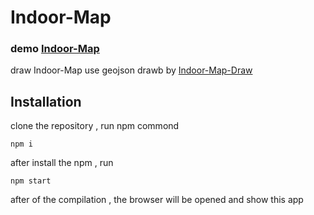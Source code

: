 # Indoor-Map

### demo  [Indoor-Map](https://woshisunwukong.github.io/ter/Indoor-Map/)

draw Indoor-Map use geojson drawb by  [Indoor-Map-Draw](https://github.com/WoShiSunWuKong/Indoor-Map-Draw)

## Installation
clone the repository , run npm commond 
```
npm i
```
after install the npm , run 
```
npm start
```
after of the compilation ,  the browser will be opened and show this app
